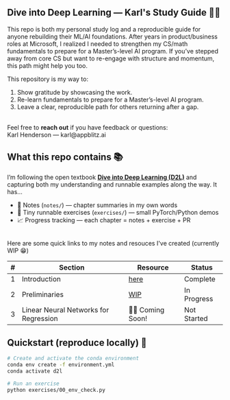 ## Dive into Deep Learning — Karl's Study Guide 👋🏽

This repo is both my personal study log and a reproducible guide for anyone rebuilding their ML/AI foundations. After years in product/business roles at Microsoft, I realized I needed to strengthen my CS/math fundamentals to prepare for a Master’s-level AI program. If you’ve stepped away from core CS but want to re-engage with structure and momentum, this path might help you too.

This repository is my way to:
1. Show gratitude by showcasing the work.  
2. Re-learn fundamentals to prepare for a Master’s-level AI program.  
3. Leave a clear, reproducible path for others returning after a gap.  

<br>
Feel free to <b>reach out</b> if you have feedback or questions:
<br>  
Karl Henderson — karl@appblitz.ai

## What this repo contains 📚
I’m following the open textbook **[Dive into Deep Learning (D2L)](https://d2l.ai/)** and capturing both my understanding and runnable examples along the way. It has...
- 🧠 Notes (`notes/`) — chapter summaries in my own words  
- 🧪 Tiny runnable exercises (`exercises/`) — small PyTorch/Python demos  
- 📈 Progress tracking — each chapter = notes + exercise + PR  

<br>
Here are some quick links to my notes and resouces I've created (currently WIP 😁)

| # | Section | Resource | Status   |
|---|---------|----------|----------|
| 1 | Introduction | [here](notebooks/00_introduction.ipynb) | Complete |
| 2 | Preliminaries | [WIP](notebooks/02_preliminaries.ipynb)  | In Progress |
| 3 | Linear Neural Networks for Regression | 🤘🏽 Coming Soon! | Not Started |

## Quickstart (reproduce locally) 🚀
```bash
# Create and activate the conda environment
conda env create -f environment.yml
conda activate d2l

# Run an exercise
python exercises/00_env_check.py
```